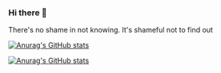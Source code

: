 ### Hi there 👋

There's no shame in not knowing. It's shameful not to find out

[![Anurag's GitHub stats](https://github-readme-stats.vercel.app/api?username=truongdinhtai)](https://github.com/anuraghazra/github-readme-stats)


[![Anurag's GitHub stats](https://github-readme-stats.vercel.app/api?username=truongdinhtai)](https://github.com/truongdinhtai/truongdinhtai/blob/main/ben.gif)
